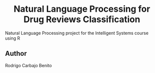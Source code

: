 <h1 align="center"> Natural Language Processing for Drug Reviews Classification </h1>
Natural Language Processing project for the Intelligent Systems course using R

## Author
Rodrigo Carbajo Benito
